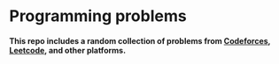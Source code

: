 # Programming problems

#### This repo includes a random collection of problems from [Codeforces](https://codeforces.com), [Leetcode](https://www.leetcode.com), and other platforms.

